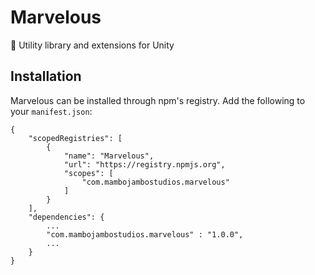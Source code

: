 # Marvelous
💄 Utility library and extensions for Unity

## Installation 
Marvelous can be installed through npm's registry. Add the following to your `manifest.json`:
```
{
    "scopedRegistries": [
        {
            "name": "Marvelous",
            "url": "https://registry.npmjs.org",
            "scopes": [
                "com.mambojambostudios.marvelous"
            ]
        }
    ],
    "dependencies": {
        ...
        "com.mambojambostudios.marvelous" : "1.0.0",
        ...
    }
}
```
